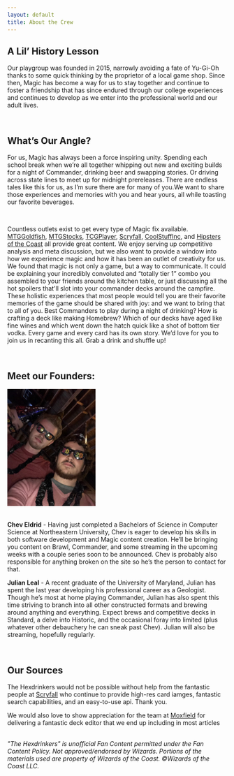```yaml
---
layout: default
title: About the Crew
---
```


<div class="row">
    <div class="col-md-2"></div>
    <div class="col-md-8">
        <div id="about-content">
            <h2>A Lil’ History Lesson</h2>
            <p>Our playgroup was founded in 2015, narrowly avoiding a fate of Yu-Gi-Oh thanks to some quick thinking by the proprietor of a local game shop. Since then, Magic has become a way for us to stay together and continue to foster a friendship that has since endured through our college experiences and continues to develop as we enter into the professional world and our adult lives.</p> 
            <br />
            <h2>What’s Our Angle?</h2>
            <p>For us, Magic has always been a force inspiring unity. Spending each school break when we’re all together whipping out new and exciting builds for a night of Commander, drinking beer and swapping stories. Or driving across state lines to meet up for midnight prereleases. There are endless tales like this for us, as I’m sure there are for many of you.We want to share those experiences and memories with you and hear yours, all while toasting our favorite beverages.</p> 
            <br />
            <p>Countless outlets exist to get every type of Magic fix available.
                <a href="https://www.mtggoldfish.com/" target="_blank">MTGGoldfish</a>,
                <a href="https://www.mtgstocks.com/news" target="_blank">MTGStocks</a>,
                <a href="https://www.tcgplayer.com/" target="_blank">TCGPlayer</a>,
                <a href="https://scryfall.com/" target="_blank">Scryfall</a>,
                <a href="https://www.coolstuffinc.com/" target="_blank">CoolStuffInc</a>, and
                <a href="https://www.hipstersofthecoast.com/" target="_blank">Hipsters of the Coast</a> 
            all provide great content. We enjoy serving up competitive analysis and meta discussion, but we also want to provide a window into how we experience magic and how it has been an outlet of creativity for us. We found that magic is not only a game, but a way to communicate. It could be explaining your incredibly convoluted and “totally tier 1” combo you assembled to your friends around the kitchen table, or just discussing all the hot spoilers that'll slot into your commander decks around the campfire.  These holistic experiences that most people would tell you are their favorite memories of the game should be shared with joy: and we want to bring that to all of you. Best Commanders to play during a night of drinking? How is crafting a deck like making Homebrew? Which of our decks have aged like fine wines and which went down the hatch quick like a shot of bottom tier vodka. Every game and every card has its own story. We’d love for you to join us in recanting this all. Grab a drink and shuffle up!</p>
            <br />
            <h2>Meet our Founders:</h2>
            <div class="text-center">
                <img src="/assets/images/crew.jpg" style="max-width: 40%" alt="Chev and Julian at New Years" class="img-fluid">
            </div>
            <br/>
            <p><b>Chev Eldrid</b> - Having just completed a Bachelors of Science in Computer Science at Northeastern University, Chev is eager to develop his skills in both software development and Magic content creation. He’ll be bringing you content on Brawl, Commander, and some streaming in the upcoming weeks with a couple series soon to be announced. Chev is probably also responsible for anything broken on the site so he’s the person to contact for that.</p>
            <p><b>Julian Leal</b> - A recent graduate of the University of Maryland, Julian has spent the last year developing his professional career as a Geologist. Though he’s most at home playing Commander, Julian has also spent this time striving to branch into all other constructed formats and brewing around anything and everything. Expect brews and competitive decks in Standard, a delve into Historic, and the occasional foray into limited (plus whatever other debauchery he can sneak past Chev). Julian will also be streaming, hopefully regularly.</p> 
            <br />
            <h2>Our Sources</h2>
            <p>The Hexdrinkers would not be possible without help from the fantastic people at <a href="https://scryfall.com/" target="_blank">Scryfall</a> who continue to provide high-res card iamges, fantastic search capabilities, and an easy-to-use api. Thank you.</p>
            <p>We would also love to show appreciation for the team at <a href="https://www.moxfield.com/users/The_Hexdrinkers" target="_blank">Moxfield</a> for delivering a fantastic deck editor that we end up including in most articles</p>
            <br />
            <i>"The Hexdrinkers" is unofficial Fan Content permitted under the Fan Content Policy. Not approved/endorsed by Wizards. Portions of the materials used are property of Wizards of the Coast. ©Wizards of the Coast LLC.</i>
        </div>
    </div>
</div>
